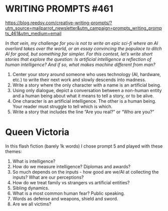 # WRITING PROMPTS #461

https://blog.reedsy.com/creative-writing-prompts/?utm_source=mailparrot_newsletter&utm_campaign=prompts_writing_prompts_461&utm_medium=email  

*In that vein, my challenge for you is not to write an epic sci-fi where an AI overlord takes over the world, or an essay convincing the populace to ditch AI for good, but something far simpler. 
For this contest, let’s write short stories that explore the question: Is artificial intelligence a reflection of human intelligence? And if so, what makes machine different from man?*

1. Center your story around someone who uses technology (AI, hardware, etc.) to write their next work and slowly descends into madness.
2. Write a story where the only character with a name is an artificial being.
3. Using only dialogue, depict a conversation between a non-human entity and a human being about what it means to tell a story, or to be alive.
4. One character is an artificial intelligence. The other is a human being. Your reader must struggle to tell which is which.
5. Write a story that includes the line “Are you real?” or “Who are you?”


# Queen Victoria
In this flash fiction (barely 1k words) I chose prompt 5 and played with these themes:
1. What is intelligence?
2. How do we measure intelligence? Diplomas and awards? 
3. So much depends on the inputs - how good are we/AI at collecting the inputs? What are our perceptions?
4. How do we treat family vs strangers vs artificial entities?
5. Sibling dynamics.
6. What is a most common human fear? Public speaking.
7. Words as defense and weapons, shield and sword.
8. Are we all victims?